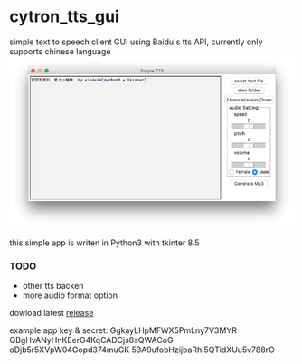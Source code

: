cytron_tts_gui
=========
simple text to speech client GUI using Baidu's tts API, currently only supports chinese language
![snapshot](snapshot.png)

this simple app is writen in Python3 with tkinter 8.5

### TODO
 - other tts backen
 - more audio format option

dowload latest [release](https://github.com/eisneim/cytron_tts_gui/releases)

example app key & secret:
GgkayLHpMFWX5PmLny7V3MYR QBgHvANyHnKEerG4KqCADCjs8sQWACoG
oDjb5r5XVpW04Gopd374muGK 53A9ufobHzijbaRhI5QTidXUu5v788rO